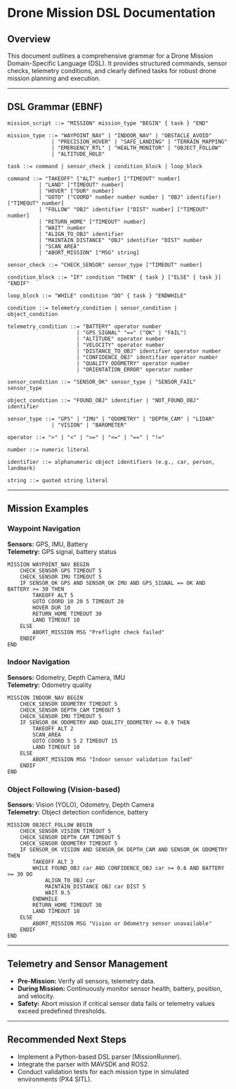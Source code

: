 # Drone Mission DSL Documentation

## Overview
This document outlines a comprehensive grammar for a Drone Mission Domain-Specific Language (DSL). It provides structured commands, sensor checks, telemetry conditions, and clearly defined tasks for robust drone mission planning and execution.

---

## DSL Grammar (EBNF)

```ebnf
mission_script ::= "MISSION" mission_type "BEGIN" { task } "END"

mission_type ::= "WAYPOINT_NAV" | "INDOOR_NAV" | "OBSTACLE_AVOID"
              | "PRECISION_HOVER" | "SAFE_LANDING" | "TERRAIN_MAPPING"
              | "EMERGENCY_RTL" | "HEALTH_MONITOR" | "OBJECT_FOLLOW"
              | "ALTITUDE_HOLD"

task ::= command | sensor_check | condition_block | loop_block

command ::= "TAKEOFF" ["ALT" number] ["TIMEOUT" number]
          | "LAND" ["TIMEOUT" number]
          | "HOVER" ["DUR" number]
          | "GOTO" ("COORD" number number number | "OBJ" identifier) ["TIMEOUT" number]
          | "FOLLOW" "OBJ" identifier ["DIST" number] ["TIMEOUT" number]
          | "RETURN_HOME" ["TIMEOUT" number]
          | "WAIT" number
          | "ALIGN_TO_OBJ" identifier
          | "MAINTAIN_DISTANCE" "OBJ" identifier "DIST" number
          | "SCAN_AREA"
          | "ABORT_MISSION" ["MSG" string]

sensor_check ::= "CHECK_SENSOR" sensor_type ["TIMEOUT" number]

condition_block ::= "IF" condition "THEN" { task } ["ELSE" { task }] "ENDIF"

loop_block ::= "WHILE" condition "DO" { task } "ENDWHILE"

condition ::= telemetry_condition | sensor_condition | object_condition

telemetry_condition ::= "BATTERY" operator number
                      | "GPS_SIGNAL" "==" ("OK" | "FAIL")
                      | "ALTITUDE" operator number
                      | "VELOCITY" operator number
                      | "DISTANCE_TO_OBJ" identifier operator number
                      | "CONFIDENCE_OBJ" identifier operator number
                      | "QUALITY_ODOMETRY" operator number
                      | "ORIENTATION_ERROR" operator number

sensor_condition ::= "SENSOR_OK" sensor_type | "SENSOR_FAIL" sensor_type

object_condition ::= "FOUND_OBJ" identifier | "NOT_FOUND_OBJ" identifier

sensor_type ::= "GPS" | "IMU" | "ODOMETRY" | "DEPTH_CAM" | "LIDAR" 
              | "VISION" | "BAROMETER"

operator ::= ">" | "<" | ">=" | "<=" | "==" | "!="

number ::= numeric literal

identifier ::= alphanumeric object identifiers (e.g., car, person, landmark)

string ::= quoted string literal
```

---

## Mission Examples

### Waypoint Navigation
**Sensors:** GPS, IMU, Battery  
**Telemetry:** GPS signal, battery status
```dsl
MISSION WAYPOINT_NAV BEGIN
    CHECK_SENSOR GPS TIMEOUT 5
    CHECK_SENSOR IMU TIMEOUT 5
    IF SENSOR_OK GPS AND SENSOR_OK IMU AND GPS_SIGNAL == OK AND BATTERY >= 30 THEN
        TAKEOFF ALT 5
        GOTO COORD 10 20 5 TIMEOUT 20
        HOVER DUR 10
        RETURN_HOME TIMEOUT 30
        LAND TIMEOUT 10
    ELSE
        ABORT_MISSION MSG "Preflight check failed"
    ENDIF
END
```

### Indoor Navigation
**Sensors:** Odometry, Depth Camera, IMU  
**Telemetry:** Odometry quality
```dsl
MISSION INDOOR_NAV BEGIN
    CHECK_SENSOR ODOMETRY TIMEOUT 5
    CHECK_SENSOR DEPTH_CAM TIMEOUT 5
    CHECK_SENSOR IMU TIMEOUT 5
    IF SENSOR_OK ODOMETRY AND QUALITY_ODOMETRY >= 0.9 THEN
        TAKEOFF ALT 2
        SCAN_AREA
        GOTO COORD 5 5 2 TIMEOUT 15
        LAND TIMEOUT 10
    ELSE
        ABORT_MISSION MSG "Indoor sensor validation failed"
    ENDIF
END
```

### Object Following (Vision-based)
**Sensors:** Vision (YOLO), Odometry, Depth Camera  
**Telemetry:** Object detection confidence, battery
```dsl
MISSION OBJECT_FOLLOW BEGIN
    CHECK_SENSOR VISION TIMEOUT 5
    CHECK_SENSOR DEPTH_CAM TIMEOUT 5
    CHECK_SENSOR ODOMETRY TIMEOUT 5
    IF SENSOR_OK VISION AND SENSOR_OK DEPTH_CAM AND SENSOR_OK ODOMETRY THEN
        TAKEOFF ALT 3
        WHILE FOUND_OBJ car AND CONFIDENCE_OBJ car >= 0.6 AND BATTERY >= 30 DO
            ALIGN_TO_OBJ car
            MAINTAIN_DISTANCE OBJ car DIST 5
            WAIT 0.5
        ENDWHILE
        RETURN_HOME TIMEOUT 30
        LAND TIMEOUT 10
    ELSE
        ABORT_MISSION MSG "Vision or Odometry sensor unavailable"
    ENDIF
END
```

---

## Telemetry and Sensor Management
- **Pre-Mission:** Verify all sensors, telemetry data.
- **During Mission:** Continuously monitor sensor health, battery, position, and velocity.
- **Safety:** Abort mission if critical sensor data fails or telemetry values exceed predefined thresholds.

---

## Recommended Next Steps
- Implement a Python-based DSL parser (MissionRunner).
- Integrate the parser with MAVSDK and ROS2.
- Conduct validation tests for each mission type in simulated environments (PX4 SITL).
